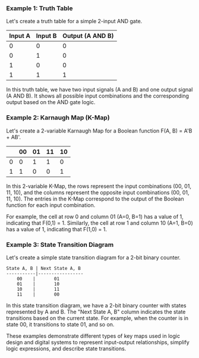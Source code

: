### Example 1: Truth Table

Let's create a truth table for a simple 2-input AND gate.

| Input A | Input B | Output (A AND B) |
| ------- | ------- | --------------- |
|   0     |   0     |       0         |
|   0     |   1     |       0         |
|   1     |   0     |       0         |
|   1     |   1     |       1         |

In this truth table, we have two input signals (A and B) and one output signal (A AND B). It shows all possible input combinations and the corresponding output based on the AND gate logic.

### Example 2: Karnaugh Map (K-Map)

Let's create a 2-variable Karnaugh Map for a Boolean function F(A, B) = A'B + AB'.

|   | 00 | 01 | 11 | 10 |
|---|---|---|---|---|
| 0 |  0 |  1 |  1 |  0 |
| 1 |  1 |  0 |  0 |  1 |

In this 2-variable K-Map, the rows represent the input combinations (00, 01, 11, 10), and the columns represent the opposite input combinations (00, 01, 11, 10). The entries in the K-Map correspond to the output of the Boolean function for each input combination.

For example, the cell at row 0 and column 01 (A=0, B=1) has a value of 1, indicating that F(0,1) = 1. Similarly, the cell at row 1 and column 10 (A=1, B=0) has a value of 1, indicating that F(1,0) = 1.

### Example 3: State Transition Diagram

Let's create a simple state transition diagram for a 2-bit binary counter.

```
State A, B | Next State A, B
-----------|-----------------
    00    |       01
    01    |       10
    10    |       11
    11    |       00
```

In this state transition diagram, we have a 2-bit binary counter with states represented by A and B. The "Next State A, B" column indicates the state transitions based on the current state. For example, when the counter is in state 00, it transitions to state 01, and so on.

These examples demonstrate different types of key maps used in logic design and digital systems to represent input-output relationships, simplify logic expressions, and describe state transitions.
